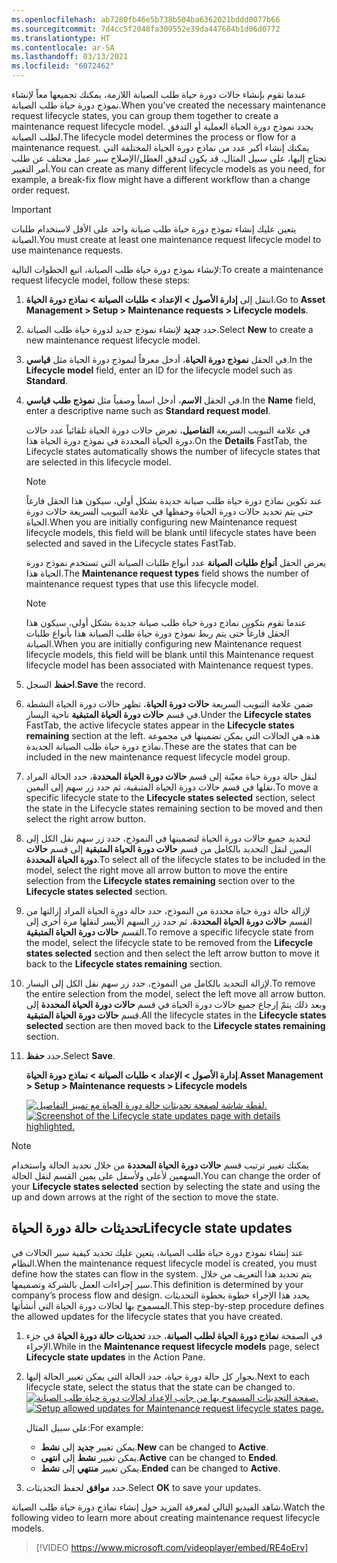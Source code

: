 ```yaml
---
ms.openlocfilehash: ab7280fb46e5b738b504ba6362021bddd0077b66
ms.sourcegitcommit: 7d4cc5f2048fa309552e39da447684b1d06d0772
ms.translationtype: HT
ms.contentlocale: ar-SA
ms.lasthandoff: 03/13/2021
ms.locfileid: "6072462"
---
```

<span data-ttu-id="24250-101">عندما تقوم بإنشاء حالات دورة حياة طلب الصيانة اللازمة، يمكنك تجميعها معاً لإنشاء نموذج دورة حياة طلب الصيانة.</span><span class="sxs-lookup"><span data-stu-id="24250-101">When you've created the necessary maintenance request lifecycle states, you can group them together to create a maintenance request lifecycle model.</span></span> <span data-ttu-id="24250-102">يحدد نموذج دورة الحياة العملية أو التدفق لطلب الصيانة.</span><span class="sxs-lookup"><span data-stu-id="24250-102">The lifecycle model determines the process or flow for a maintenance request.</span></span> <span data-ttu-id="24250-103">يمكنك إنشاء أكبر عدد من نماذج دورة الحياة المختلفة التي تحتاج إليها، على سبيل المثال، قد يكون لتدفق العطل/الإصلاح سير عمل مختلف عن طلب أمر التغيير.</span><span class="sxs-lookup"><span data-stu-id="24250-103">You can create as many different lifecycle models as you need, for example, a break-fix flow might have a different workflow than a change order request.</span></span> 

> [!Important]
> <span data-ttu-id="24250-104">يتعين عليك إنشاء نموذج دورة حياة طلب صيانة واحد على الأقل لاستخدام طلبات الصيانة.</span><span class="sxs-lookup"><span data-stu-id="24250-104">You must create at least one maintenance request lifecycle model to use maintenance requests.</span></span> 

<span data-ttu-id="24250-105">لإنشاء نموذج دورة حياة طلب الصيانة، اتبع الخطوات التالية:</span><span class="sxs-lookup"><span data-stu-id="24250-105">To create a maintenance request lifecycle model, follow these steps:</span></span>

1.  <span data-ttu-id="24250-106">انتقل إلى **إدارة الأصول > الإعداد > طلبات الصيانة > نماذج دورة الحياة**.</span><span class="sxs-lookup"><span data-stu-id="24250-106">Go to **Asset Management > Setup > Maintenance requests > Lifecycle models**.</span></span>
2.  <span data-ttu-id="24250-107">حدد **جديد** لإنشاء نموذج جديد لدورة حياة طلب الصيانة.</span><span class="sxs-lookup"><span data-stu-id="24250-107">Select **New** to create a new maintenance request lifecycle model.</span></span>
3.  <span data-ttu-id="24250-108">في الحقل **نموذج دورة الحياة**، أدخل معرفاً لنموذج دورة الحياة مثل **قياسي**.</span><span class="sxs-lookup"><span data-stu-id="24250-108">In the **Lifecycle model** field, enter an ID for the lifecycle model such as **Standard**.</span></span>
4.  <span data-ttu-id="24250-109">في الحقل **الاسم**، أدخل اسماً وصفياً مثل **نموذج طلب قياسي**.</span><span class="sxs-lookup"><span data-stu-id="24250-109">In the **Name** field, enter a descriptive name such as **Standard request model**.</span></span> 
    
    <span data-ttu-id="24250-110">في علامة التبويب السريعة **التفاصيل**، تعرض حالات دورة الحياة تلقائياً عدد حالات دورة الحياة المحددة في نموذج دورة الحياة هذا.</span><span class="sxs-lookup"><span data-stu-id="24250-110">On the **Details** FastTab, the Lifecycle states automatically shows the number of lifecycle states that are selected in this lifecycle model.</span></span> 
    > [!NOTE]
    > <span data-ttu-id="24250-111">عند تكوين نماذج دورة حياة طلب صيانة جديدة بشكل أولي، سيكون هذا الحقل فارغاً حتى يتم تحديد حالات دورة الحياة وحفظها في علامة التبويب السريعة حالات دورة الحياة.</span><span class="sxs-lookup"><span data-stu-id="24250-111">When you are initially configuring new Maintenance request lifecycle models, this field will be blank until lifecycle states have been selected and saved in the Lifecycle states FastTab.</span></span> 
    
    <span data-ttu-id="24250-112">يعرض الحقل **أنواع طلبات الصيانة** عدد أنواع طلبات الصيانة التي تستخدم نموذج دورة الحياة هذا.</span><span class="sxs-lookup"><span data-stu-id="24250-112">The **Maintenance request types** field shows the number of maintenance request types that use this lifecycle model.</span></span>
    
    > [!NOTE]
    > <span data-ttu-id="24250-113">عندما تقوم بتكوين نماذج دورة حياة طلب صيانة جديدة بشكل أولي، سيكون هذا الحقل فارغاً حتى يتم ربط نموذج دورة حياة طلب الصيانة هذا بأنواع طلبات الصيانة.</span><span class="sxs-lookup"><span data-stu-id="24250-113">When you are initially configuring new Maintenance request lifecycle models, this field will be blank until this Maintenance request lifecycle model has been associated with Maintenance request types.</span></span>
5.  <span data-ttu-id="24250-114">**احفظ** السجل.</span><span class="sxs-lookup"><span data-stu-id="24250-114">**Save** the record.</span></span>
6.  <span data-ttu-id="24250-115">ضمن علامة التبويب السريعة **حالات دورة الحياة**، تظهر حالات دورة الحياة النشطة في قسم **حالات دورة الحياة المتبقية** ناحية اليسار.</span><span class="sxs-lookup"><span data-stu-id="24250-115">Under the **Lifecycle states** FastTab, the active lifecycle states appear in the **Lifecycle states remaining** section at the left.</span></span> <span data-ttu-id="24250-116">هذه هي الحالات التي يمكن تضمينها في مجموعة نماذج دورة حياة طلب الصيانة الجديدة.</span><span class="sxs-lookup"><span data-stu-id="24250-116">These are the states that can be included in the new maintenance request lifecycle model group.</span></span>
7.  <span data-ttu-id="24250-117">لنقل حالة دورة حياة معيّنة إلى قسم **حالات دورة الحياة المحددة**، حدد الحالة المراد نقلها في قسم حالات دورة الحياة المتبقية، ثم حدد زر سهم إلى اليمين.</span><span class="sxs-lookup"><span data-stu-id="24250-117">To move a specific lifecycle state to the **Lifecycle states selected** section, select the state in the Lifecycle states remaining section to be moved and then select the right arrow button.</span></span> 
8.  <span data-ttu-id="24250-118">لتحديد جميع حالات دورة الحياة لتضمينها في النموذج، حدد زر سهم نقل الكل إلى اليمين لنقل التحديد بالكامل من قسم **حالات دورة الحياة المتبقية** إلى قسم **حالات دورة الحياة المحددة**.</span><span class="sxs-lookup"><span data-stu-id="24250-118">To select all of the lifecycle states to be included in the model, select the right move all arrow button to move the entire selection from the **Lifecycle states remaining** section over to the **Lifecycle states selected** section.</span></span>
9.  <span data-ttu-id="24250-119">لإزالة حالة دورة حياة محددة من النموذج، حدد حالة دورة الحياة المراد إزالتها من القسم **حالات دورة الحياة المحددة**، ثم حدد زر السهم الأيسر لنقلها مرة أخرى إلى القسم **حالات دورة الحياة المتبقية**.</span><span class="sxs-lookup"><span data-stu-id="24250-119">To remove a specific lifecycle state from the model, select the lifecycle state to be removed from the **Lifecycle states selected** section and then select the left arrow button to move it back to the **Lifecycle states remaining** section.</span></span>
10. <span data-ttu-id="24250-120">لإزالة التحديد بالكامل من النموذج، حدد زر سهم نقل الكل إلى اليسار.</span><span class="sxs-lookup"><span data-stu-id="24250-120">To remove the entire selection from the model, select the left move all arrow button.</span></span> <span data-ttu-id="24250-121">وبعد ذلك يتمّ إرجاع جميع حالات دورة الحياة في قسم **حالات دورة الحياة المحددة** إلى قسم **حالات دورة الحياة المتبقية**.</span><span class="sxs-lookup"><span data-stu-id="24250-121">All the lifecycle states in the **Lifecycle states selected** section are then moved back to the **Lifecycle states remaining** section.</span></span>
11. <span data-ttu-id="24250-122">حدد **حفظ**.</span><span class="sxs-lookup"><span data-stu-id="24250-122">Select **Save**.</span></span>

    <span data-ttu-id="24250-123">**إدارة الأصول > الإعداد > طلبات الصيانة > نماذج دورة الحياة**.</span><span class="sxs-lookup"><span data-stu-id="24250-123">**Asset Management > Setup > Maintenance requests > Lifecycle models**</span></span>

    <span data-ttu-id="24250-124">[![لقطة شاشة لصفحة تحديثات حالة دورة الحياة مع تمييز التفاصيل.](../media/maintenance-request-lifecycle-models-ssm.png)](../media/maintenance-request-lifecycle-models-ssm.png#lightbox)</span><span class="sxs-lookup"><span data-stu-id="24250-124">[![Screenshot of the Lifecycle state updates page with details highlighted.](../media/maintenance-request-lifecycle-models-ssm.png)](../media/maintenance-request-lifecycle-models-ssm.png#lightbox)</span></span>
 
> [!NOTE]
> <span data-ttu-id="24250-125">يمكنك تغيير ترتيب قسم **حالات دورة الحياة المحددة** من خلال تحديد الحالة واستخدام السهمين لأعلى ولأسفل على يمين القسم لنقل الحالة.</span><span class="sxs-lookup"><span data-stu-id="24250-125">You can change the order of your **Lifecycle states selected** section by selecting the state and using the up and down arrows at the right of the section to move the state.</span></span>

## <a name="lifecycle-state-updates"></a><span data-ttu-id="24250-126">تحديثات حالة دورة الحياة</span><span class="sxs-lookup"><span data-stu-id="24250-126">Lifecycle state updates</span></span>
<span data-ttu-id="24250-127">عند إنشاء نموذج دورة حياة طلب الصيانة، يتعين عليك تحديد كيفية سير الحالات في النظام.</span><span class="sxs-lookup"><span data-stu-id="24250-127">When the maintenance request lifecycle model is created, you must define how the states can flow in the system.</span></span> <span data-ttu-id="24250-128">يتم تحديد هذا التعريف من خلال سير إجراءات العمل بالشركة وتصميمها.</span><span class="sxs-lookup"><span data-stu-id="24250-128">This definition is determined by your company’s process flow and design.</span></span> <span data-ttu-id="24250-129">يحدد هذا الإجراء خطوة بخطوة التحديثات المسموح بها لحالات دورة الحياة التي أنشأتها.</span><span class="sxs-lookup"><span data-stu-id="24250-129">This step-by-step procedure defines the allowed updates for the lifecycle states that you have created.</span></span> 

1.  <span data-ttu-id="24250-130">في الصفحة **نماذج دورة الحياة لطلب الصيانة**، حدد **تحديثات حالة دورة الحياة** في جزء الإجراء.</span><span class="sxs-lookup"><span data-stu-id="24250-130">While in the **Maintenance request lifecycle models** page, select **Lifecycle state updates** in the Action Pane.</span></span> 
2.  <span data-ttu-id="24250-131">بجوار كل حالة دورة حياة، حدد الحالة التي يمكن تغيير الحالة إليها.</span><span class="sxs-lookup"><span data-stu-id="24250-131">Next to each lifecycle state, select the status that the state can be changed to.</span></span> 
    <span data-ttu-id="24250-132">[![صفحة التحديثات المسموح بها من جانب الإعداد لحالات دورة حياة طلب الصيانة.](../media/updates-allowed-maintenance-lifecycle-states-ssm.png)](../media/updates-allowed-maintenance-lifecycle-states-ssm.png#lightbox)</span><span class="sxs-lookup"><span data-stu-id="24250-132">[![Setup allowed updates for Maintenance request lifecycle states page.](../media/updates-allowed-maintenance-lifecycle-states-ssm.png)](../media/updates-allowed-maintenance-lifecycle-states-ssm.png#lightbox)</span></span>
 
    <span data-ttu-id="24250-133">على سبيل المثال:</span><span class="sxs-lookup"><span data-stu-id="24250-133">For example:</span></span> 
    - <span data-ttu-id="24250-134">يمكن تغيير **جديد** إلى **نشط**.</span><span class="sxs-lookup"><span data-stu-id="24250-134">**New** can be changed to **Active**.</span></span> 
    - <span data-ttu-id="24250-135">يمكن تغيير **نشط** إلى **انتهى**.</span><span class="sxs-lookup"><span data-stu-id="24250-135">**Active** can be changed to **Ended**.</span></span> 
    - <span data-ttu-id="24250-136">يمكن تغيير **منتهي** إلى **نشط**.</span><span class="sxs-lookup"><span data-stu-id="24250-136">**Ended** can be changed to **Active**.</span></span>

3.  <span data-ttu-id="24250-137">حدد **موافق** لحفظ التحديثات.</span><span class="sxs-lookup"><span data-stu-id="24250-137">Select **OK** to save your updates.</span></span>

<span data-ttu-id="24250-138">شاهد الفيديو التالي لمعرفة المزيد حول إنشاء نماذج دورة حياة طلب الصيانة.</span><span class="sxs-lookup"><span data-stu-id="24250-138">Watch the following video to learn more about creating maintenance request lifecycle models.</span></span> 

 > [!VIDEO https://www.microsoft.com/videoplayer/embed/RE4oErv]